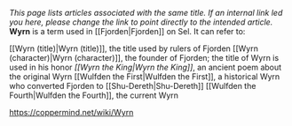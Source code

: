 *This  page lists articles associated with the same title.  If an internal link led you here, please change the link to point directly to the intended article.*
**Wyrn** is a term used in [[Fjorden\|Fjorden]] on Sel. It can refer to:

[[Wyrn (title)\|Wyrn (title)]], the title used by rulers of Fjorden
[[Wyrn (character)\|Wyrn (character)]], the founder of Fjorden; the title of Wyrn is used in his honor
*[[Wyrn the King\|Wyrn the King]]*, an ancient poem about the original Wyrn
[[Wulfden the First\|Wulfden the First]], a historical Wyrn who converted Fjorden to [[Shu-Dereth\|Shu-Dereth]]
[[Wulfden the Fourth\|Wulfden the Fourth]], the current Wyrn


https://coppermind.net/wiki/Wyrn